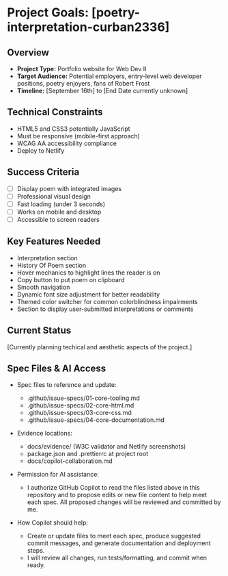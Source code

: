 # Project Goals: [poetry-interpretation-curban2336]

## Overview

- **Project Type:** Portfolio website for Web Dev II
- **Target Audience:** Potential employers, entry-level web developer positions, poetry enjoyers, fans of Robert Frost
- **Timeline:** [September 16th] to [End Date currently unknown]

## Technical Constraints

- HTML5 and CSS3 potentially JavaScript
- Must be responsive (mobile-first approach)
- WCAG AA accessibility compliance
- Deploy to Netlify

## Success Criteria

- [ ] Display poem with integrated images
- [ ] Professional visual design
- [ ] Fast loading (under 3 seconds)
- [ ] Works on mobile and desktop
- [ ] Accessible to screen readers

## Key Features Needed

- Interpretation section
- History Of Poem section
- Hover mechanics to highlight lines the reader is on
- Copy button to put poem on clipboard
- Smooth navigation
- Dynamic font size adjustment for better readability
- Themed color switcher for common colorblindness impairments
- Section to display user-submitted interpretations or comments

## Current Status

[Currently planning techical and aesthetic aspects of the project.]

## Spec Files & AI Access

- Spec files to reference and update:
  - .github/issue-specs/01-core-tooling.md
  - .github/issue-specs/02-core-html.md
  - .github/issue-specs/03-core-css.md
  - .github/issue-specs/04-core-documentation.md

- Evidence locations:
  - docs/evidence/ (W3C validator and Netlify screenshots)
  - package.json and .prettierrc at project root
  - docs/copilot-collaboration.md

- Permission for AI assistance:
  - I authorize GitHub Copilot to read the files listed above in this repository and to propose edits or new file content to help meet each spec. All proposed changes will be reviewed and committed by me.

- How Copilot should help:
  - Create or update files to meet each spec, produce suggested commit messages, and generate documentation and deployment steps.
  - I will review all changes, run tests/formatting, and commit when ready.
